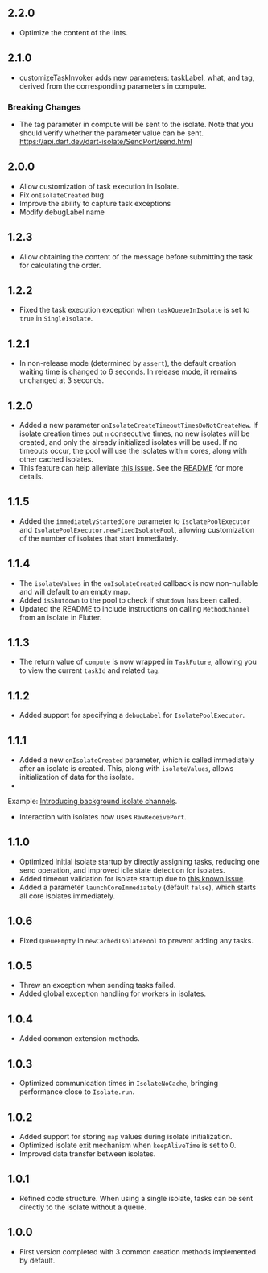 ## 2.2.0

* Optimize the content of the lints.

## 2.1.0

* customizeTaskInvoker adds new parameters: taskLabel, what, and tag, derived from the corresponding
  parameters in compute.

### Breaking Changes

* The tag parameter in compute will be sent to the isolate. Note that you should verify whether the
  parameter value can be sent. https://api.dart.dev/dart-isolate/SendPort/send.html

## 2.0.0

* Allow customization of task execution in Isolate.
* Fix `onIsolateCreated` bug
* Improve the ability to capture task exceptions
* Modify debugLabel name

## 1.2.3

* Allow obtaining the content of the message before submitting the task for calculating the order.

## 1.2.2

* Fixed the task execution exception when `taskQueueInIsolate` is set to `true` in `SingleIsolate`.

## 1.2.1

* In non-release mode (determined by `assert`), the default creation waiting time is changed to 6
  seconds. In release mode, it remains unchanged at 3 seconds.

## 1.2.0

* Added a new parameter `onIsolateCreateTimeoutTimesDoNotCreateNew`. If isolate creation times
  out `n` consecutive times, no new isolates will be created, and only the already initialized
  isolates will be used. If no timeouts occur, the pool will use the isolates with `m` cores, along
  with other cached isolates.
* This feature can help alleviate [this issue](https://github.com/flutter/flutter/issues/132731).
  See the [README](https://github.com/aymtools/isolate_pool_executor/blob/master/README.md) for more
  details.

## 1.1.5

* Added the `immediatelyStartedCore` parameter to `IsolatePoolExecutor`
  and `IsolatePoolExecutor.newFixedIsolatePool`, allowing customization of the number of isolates
  that start immediately.

## 1.1.4

* The `isolateValues` in the `onIsolateCreated` callback is now non-nullable and will default to an
  empty map.
* Added `isShutdown` to the pool to check if `shutdown` has been called.
* Updated the README to include instructions on calling `MethodChannel` from an isolate in Flutter.

## 1.1.3

* The return value of `compute` is now wrapped in `TaskFuture`, allowing you to view the
  current `taskId` and related `tag`.

## 1.1.2

* Added support for specifying a `debugLabel` for `IsolatePoolExecutor`.

## 1.1.1

* Added a new `onIsolateCreated` parameter, which is called immediately after an isolate is created.
  This, along with `isolateValues`, allows initialization of data for the isolate.
*

Example: [Introducing background isolate channels](https://medium.com/flutter/introducing-background-isolate-channels-7a299609cad8).

* Interaction with isolates now uses `RawReceivePort`.

## 1.1.0

* Optimized initial isolate startup by directly assigning tasks, reducing one send operation, and
  improved idle state detection for isolates.
* Added timeout validation for isolate startup due
  to [this known issue](https://github.com/flutter/flutter/issues/132731).
* Added a parameter `launchCoreImmediately` (default `false`), which starts all core isolates
  immediately.

## 1.0.6

* Fixed `QueueEmpty` in `newCachedIsolatePool` to prevent adding any tasks.

## 1.0.5

* Threw an exception when sending tasks failed.
* Added global exception handling for workers in isolates.

## 1.0.4

* Added common extension methods.

## 1.0.3

* Optimized communication times in `IsolateNoCache`, bringing performance close to `Isolate.run`.

## 1.0.2

* Added support for storing `map` values during isolate initialization.
* Optimized isolate exit mechanism when `keepAliveTime` is set to 0.
* Improved data transfer between isolates.

## 1.0.1

* Refined code structure. When using a single isolate, tasks can be sent directly to the isolate
  without a queue.

## 1.0.0

* First version completed with 3 common creation methods implemented by default.
